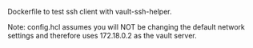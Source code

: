 Dockerfile to test ssh client with vault-ssh-helper.

Note: config.hcl assumes you will NOT be changing the default network settings and therefore uses
172.18.0.2 as the vault server.
